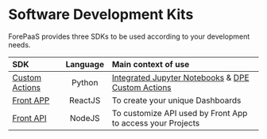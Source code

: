# Software Development Kits

ForePaaS provides three SDKs to be used according to your development needs.

| SDK   | Language | Main context of use |
| :---- | :------: | :------------- |
| [Custom Actions](/en/technical/sdk/dpe/index) | Python | [Integrated Jupyter Notebooks](/en/product/ml/notebooks/index) & [DPE Custom Actions](/en/product/dpe/actions/custom/index)|
| [Front APP](/en/technical/sdk/app/index) | ReactJS | To create your unique Dashboards |
| [Front API](/en/technical/sdk/api/index) | NodeJS | To customize API used by Front App to access your Projects |

